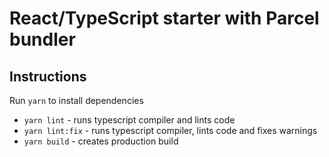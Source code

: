 # React/TypeScript starter with Parcel bundler

## Instructions
Run `yarn` to install dependencies

- `yarn lint` - runs typescript compiler and lints code
- `yarn lint:fix` - runs typescript compiler, lints code and fixes warnings
- `yarn build` - creates production build
